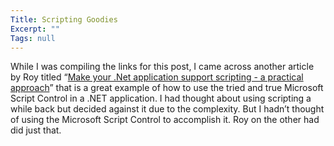 ```yaml
---
Title: Scripting Goodies
Excerpt: ""
Tags: null
---
```

<div class="Section1"> While I was compiling the links for this post, I came across another article by Roy titled &ldquo;<a href="http://weblogs.asp.net/rosherove/articles/DotNetScripting.aspx" target="_blank">Make your .Net application support scripting - a practical approach</a>&rdquo; that is a great example of how to use the tried and true Microsoft Script Control in a .NET application.
  I had thought about using scripting a while back but decided against it due to the complexity. But I hadn&rsquo;t thought of using the Microsoft Script Control to accomplish it. Roy on the other had did just that.
</div>